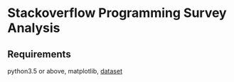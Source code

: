 # Stackoverflow Programming Survey Analysis

## Requirements
python3.5 or above, matplotlib, [dataset](https://drive.google.com/file/d/1QOmVDpd8hcVYqqUXDXf68UMDWQZP0wQV/view) 

